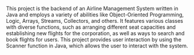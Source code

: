 This project is the backend of an Airline Management System written in Java and employs a variety of abilities like Object-Oriented Programming, Logic, Arrays, Streams, Collectors, and others.
It features various classes with diverse functions, such as arranging different seat capacities and establishing new flights for the corporation, as well as ways to search and book flights for users.
This project provides user interaction by using the Scanner function in Java, which allows the user to interact with the system.
